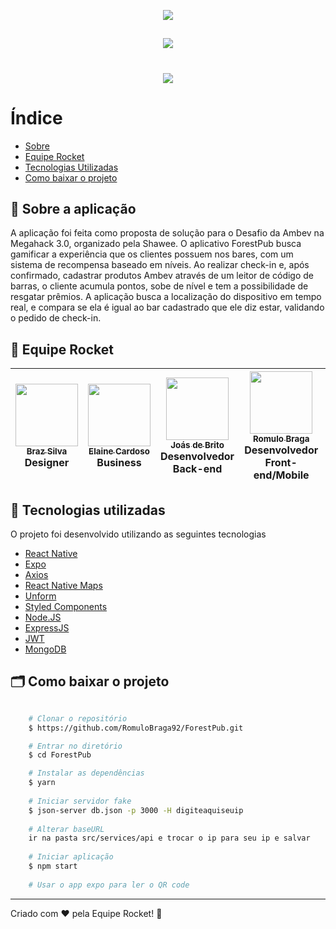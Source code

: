 <p align="center">
<img src="https://ik.imagekit.io/rmpz8b4ytr/backgroundGit_NwISKIDT-5.png"/>
</p>

<h2 align="center">
  <img src="https://ik.imagekit.io/rmpz8b4ytr/backgroundForest_OM9A8LO9n.jpeg"/>
</h2>

<h1 align='center'>
  <img src="https://ik.imagekit.io/rmpz8b4ytr/forestPubGif_sz9cuXwHA.gif">
</h1>

# Índice

- [Sobre](#-sobre)
- [Equipe Rocket](#-equipe-rocket)
- [Tecnologias Utilizadas](#-tecnologias-utilizadas)
- [Como baixar o projeto](#-como-baixar-o-projeto)

## 🚀 Sobre a aplicação

A aplicação foi feita como proposta de solução para o Desafio da Ambev na Megahack 3.0, organizado pela Shawee. O aplicativo ForestPub busca gamificar a experiência que os clientes
possuem nos bares, com um sistema de recompensa baseado em níveis. Ao realizar check-in e, após confirmado, cadastrar produtos Ambev através de um leitor de código de barras, o cliente acumula pontos, sobe de nível e tem
a possibilidade de resgatar prêmios. A aplicação busca a localização do dispositivo em tempo real, e compara se ela é igual ao bar cadastrado que ele diz estar, validando o pedido de
check-in.

## 🚀 Equipe Rocket

| [<img src="https://ik.imagekit.io/rmpz8b4ytr/braz_cE2W1A18B.jpeg" width="100px;" height="100px;"/><br /><sub><b>Braz Silva</b></sub>](https://www.linkedin.com/in/brazsilva/)<br /> Designer | [<img src="https://ik.imagekit.io/rmpz8b4ytr/elaine_SzZQqRjY5.jpeg" width="100px;" height="100px;"/><br /><sub><b>Elaine Cardoso</b></sub>](https://www.linkedin.com/in/elainecardoso001/)<br /> Business  | [<img src="https://ik.imagekit.io/rmpz8b4ytr/joas_1jt661rc8.jpeg" width="100px;" height="100px;"/><br /><sub><b>Joás de Brito</b></sub>](https://www.linkedin.com/in/jo%C3%A1s-ferreira-795923165/)<br /> Desenvolvedor Back-end | [<img src="https://ik.imagekit.io/rmpz8b4ytr/romulo_FdjzwZqHU.jpeg" width="100px;" height="100px;"/><br /><sub><b>Romulo Braga</b></sub>](https://www.linkedin.com/in/romulo-braga-pacheco-de-sousa/)<br /> Desenvolvedor Front-end/Mobile | [<img src="https://ik.imagekit.io/rmpz8b4ytr/tiago_WZ2jn27gw.jpeg" width="100px;" height="100px;"/><br /><sub><b>Tiago Clemente</b></sub>](https://www.linkedin.com/in/tiago-clemente-93949b191/)<br /> Marketing |
| :---: | :---: | :---: | :---: | :---: |

## 🚀 Tecnologias utilizadas

O projeto foi desenvolvido utilizando as seguintes tecnologias

- [React Native](https://reactnative.dev/)
- [Expo](https://docs.expo.io/)
- [Axios](https://github.com/axios/axios)
- [React Native Maps](https://github.com/react-native-community/react-native-maps)
- [Unform](https://unform.dev/)
- [Styled Components](https://styled-components.com/)
- [Node.JS](https://nodejs.org/)
- [ExpressJS](https://expressjs.com/pt-br/)
- [JWT](https://jwt.io/)
- [MongoDB](https://www.mongodb.com/)

## 🗂 Como baixar o projeto

```bash

    # Clonar o repositório
    $ https://github.com/RomuloBraga92/ForestPub.git

    # Entrar no diretório
    $ cd ForestPub

    # Instalar as dependências
    $ yarn
    
    # Iniciar servidor fake
    $ json-server db.json -p 3000 -H digiteaquiseuip
    
    # Alterar baseURL
    ir na pasta src/services/api e trocar o ip para seu ip e salvar
    
    # Iniciar aplicação
    $ npm start
    
    # Usar o app expo para ler o QR code
```

---
Criado com ❤️  pela Equipe Rocket! 🚀
